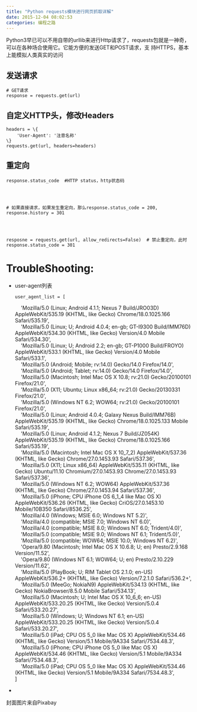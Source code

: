 ```yaml
---
title: "Python requests模块进行网页抓取详解"
date: 2015-12-04 08:02:53
categories: 编程之路
---
```

Python3早已可以不用自带的urllib来进行Http请求了，requests包就是一神奇，可以在各种场合使用它。它能方便的发送GET和POST请求，支
持HTTPS，基本上能模拟人类真实的访问  

## 发送请求



    # GET请求
    response = requests.get(url)  


## 自定义HTTP头，修改Headers



    headers = \{
        'User-Agent': '注意名称'
    \}
    requests.get(url, headers=headers)

## 重定向



    response.status_code  #HTTP status，http状态码




    # 如果直接请求，如果发生重定向，那么response.status_code = 200, response.history = 301




    resposne = requests.get(url, allow_redirects=False)  # 禁止重定向，此时response.status_code = 301

# TroubleShooting:

  * user-agent列表﻿  


        user_agent_list = [  
        'Mozilla/5.0 (Linux; Android 4.1.1; Nexus 7 Build/JRO03D) AppleWebKit/535.19 (KHTML, like Gecko) Chrome/18.0.1025.166  Safari/535.19',  
        'Mozilla/5.0 (Linux; U; Android 4.0.4; en-gb; GT-I9300 Build/IMM76D) AppleWebKit/534.30 (KHTML, like Gecko) Version/4.0 Mobile Safari/534.30',  
        'Mozilla/5.0 (Linux; U; Android 2.2; en-gb; GT-P1000 Build/FROYO) AppleWebKit/533.1 (KHTML, like Gecko) Version/4.0 Mobile Safari/533.1',  
        'Mozilla/5.0 (Android; Mobile; rv:14.0) Gecko/14.0 Firefox/14.0',  
        'Mozilla/5.0 (Android; Tablet; rv:14.0) Gecko/14.0 Firefox/14.0',  
        'Mozilla/5.0 (Macintosh; Intel Mac OS X 10.8; rv:21.0) Gecko/20100101 Firefox/21.0',  
        'Mozilla/5.0 (X11; Ubuntu; Linux x86_64; rv:21.0) Gecko/20130331 Firefox/21.0',  
        'Mozilla/5.0 (Windows NT 6.2; WOW64; rv:21.0) Gecko/20100101 Firefox/21.0',  
        'Mozilla/5.0 (Linux; Android 4.0.4; Galaxy Nexus Build/IMM76B) AppleWebKit/535.19 (KHTML, like Gecko) Chrome/18.0.1025.133 Mobile Safari/535.19',  
        'Mozilla/5.0 (Linux; Android 4.1.2; Nexus 7 Build/JZ054K) AppleWebKit/535.19 (KHTML, like Gecko) Chrome/18.0.1025.166 Safari/535.19',  
        'Mozilla/5.0 (Macintosh; Intel Mac OS X 10_7_2) AppleWebKit/537.36 (KHTML, like Gecko) Chrome/27.0.1453.93 Safari/537.36',  
        'Mozilla/5.0 (X11; Linux x86_64) AppleWebKit/535.11 (KHTML, like Gecko) Ubuntu/11.10 Chromium/27.0.1453.93 Chrome/27.0.1453.93 Safari/537.36',  
        'Mozilla/5.0 (Windows NT 6.2; WOW64) AppleWebKit/537.36 (KHTML, like Gecko) Chrome/27.0.1453.94 Safari/537.36',  
        'Mozilla/5.0 (iPhone; CPU iPhone OS 6_1_4 like Mac OS X) AppleWebKit/536.26 (KHTML, like Gecko) CriOS/27.0.1453.10 Mobile/10B350 Safari/8536.25',  
        'Mozilla/4.0 (Windows; MSIE 6.0; Windows NT 5.2)',  
        'Mozilla/4.0 (compatible; MSIE 7.0; Windows NT 6.0)',  
        'Mozilla/4.0 (compatible; MSIE 8.0; Windows NT 6.0; Trident/4.0)',  
        'Mozilla/5.0 (compatible; MSIE 9.0; Windows NT 6.1; Trident/5.0)',  
        'Mozilla/5.0 (compatible; WOW64; MSIE 10.0; Windows NT 6.2)',  
        'Opera/9.80 (Macintosh; Intel Mac OS X 10.6.8; U; en) Presto/2.9.168 Version/11.52',  
        'Opera/9.80 (Windows NT 6.1; WOW64; U; en) Presto/2.10.229 Version/11.62',  
        'Mozilla/5.0 (PlayBook; U; RIM Tablet OS 2.1.0; en-US) AppleWebKit/536.2+ (KHTML, like Gecko) Version/7.2.1.0 Safari/536.2+',  
        'Mozilla/5.0 (MeeGo; NokiaN9) AppleWebKit/534.13 (KHTML, like Gecko) NokiaBrowser/8.5.0 Mobile Safari/534.13',  
        'Mozilla/5.0 (Macintosh; U; Intel Mac OS X 10_6_6; en-US) AppleWebKit/533.20.25 (KHTML, like Gecko) Version/5.0.4 Safari/533.20.27',  
        'Mozilla/5.0 (Windows; U; Windows NT 6.1; en-US) AppleWebKit/533.20.25 (KHTML, like Gecko) Version/5.0.4 Safari/533.20.27',  
        'Mozilla/5.0 (iPad; CPU OS 5_0 like Mac OS X) AppleWebKit/534.46 (KHTML, like Gecko) Version/5.1 Mobile/9A334 Safari/7534.48.3',  
        'Mozilla/5.0 (iPhone; CPU iPhone OS 5_0 like Mac OS X) AppleWebKit/534.46 (KHTML, like Gecko) Version/5.1 Mobile/9A334 Safari/7534.48.3',  
        'Mozilla/5.0 (iPad; CPU OS 5_0 like Mac OS X) AppleWebKit/534.46 (KHTML, like Gecko) Version/5.1 Mobile/9A334 Safari/7534.48.3',  
    ]

  *   


封面图片来自Pixabay
